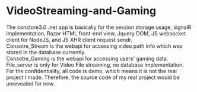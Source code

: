 # VideoStreaming-and-Gaming <br />
The constore3.0 .net app is basically for the session storage usage, signalR implementation, Razor HTML front-end view, Jquery DOM, JS websocket client for NodeJS, and JS XHR client request sendr. <br />
Consotre_Stream is the webapi for accessing video path info which was stored in the database currently. <br />
Consotre_Gaming is the webapi for accessing users' gaming data.<br />
File_server is only for Video File streaming, no database implementation.<br />
For the confidentiality, all code is demo, which means it is not the real project I made. Therefore, the source code of my real project would be unrevealed for now.
